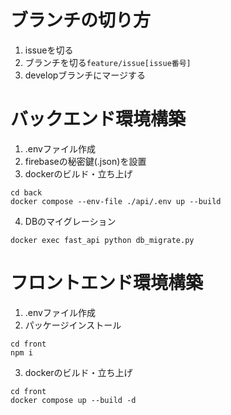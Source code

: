 # ブランチの切り方
1. issueを切る
2. ブランチを切る```feature/issue[issue番号]```
3. developブランチにマージする

# バックエンド環境構築
1. .envファイル作成
2. firebaseの秘密鍵(.json)を設置
3. dockerのビルド・立ち上げ
```
cd back
docker compose --env-file ./api/.env up --build
```
4. DBのマイグレーション
```
docker exec fast_api python db_migrate.py
```

# フロントエンド環境構築
1. .envファイル作成
2. パッケージインストール
```
cd front
npm i
```
3. dockerのビルド・立ち上げ
```
cd front
docker compose up --build -d
```
